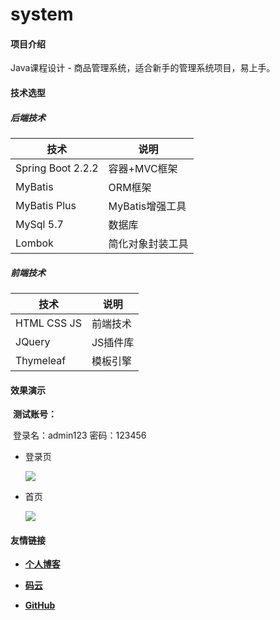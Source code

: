# system

#### 项目介绍
Java课程设计 - 商品管理系统，适合新手的管理系统项目，易上手。

#### 技术选型

##### 后端技术

| 技术              | 说明             |
| ----------------- | ---------------- |
| Spring Boot 2.2.2 | 容器+MVC框架     |
| MyBatis           | ORM框架          |
| MyBatis Plus      | MyBatis增强工具  |
| MySql 5.7         | 数据库           |
| Lombok            | 简化对象封装工具 |

##### 前端技术

| 技术        | 说明     |
| ----------- | -------- |
| HTML CSS JS | 前端技术 |
| JQuery      | JS插件库 |
| Thymeleaf   | 模板引擎 |

#### 效果演示

​	**测试账号：**

​	登录名：admin123		密码：123456

- 登录页

  ![](http://jerusalem01.gitee.io/images-bed/images/system/QQ图片20201202214126.png)

- 首页

  ![](http://jerusalem01.gitee.io/images-bed/images/system/QQ图片20201202214250.png)

#### 友情链接

- **[个人博客](http://www.nm83.com)**

- **[码云](https://gitee.com/jerusalem01)**

- **[GitHub](https://github.com/Jerusalem01)**